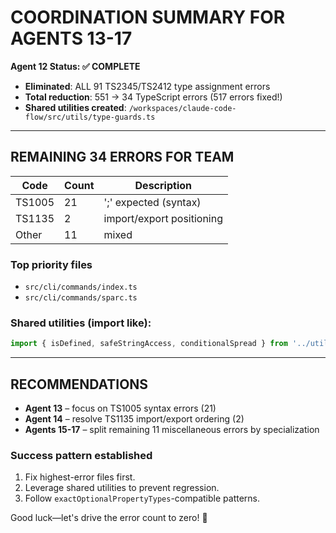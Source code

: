 # COORDINATION SUMMARY FOR AGENTS 13-17

**Agent 12 Status: ✅ COMPLETE**
- **Eliminated**: ALL 91 TS2345/TS2412 type assignment errors  
- **Total reduction**: 551 → 34 TypeScript errors (517 errors fixed!)  
- **Shared utilities created**: `/workspaces/claude-code-flow/src/utils/type-guards.ts`

---

## REMAINING 34 ERRORS FOR TEAM
| Code | Count | Description |
|------|-------|-------------|
| TS1005 | 21 | ';' expected (syntax) |
| TS1135 | 2  | import/export positioning |
| Other  | 11 | mixed |

### Top priority files
- `src/cli/commands/index.ts`
- `src/cli/commands/sparc.ts`

### Shared utilities (import like):
```ts
import { isDefined, safeStringAccess, conditionalSpread } from '../utils/type-guards.js';
```

---

## RECOMMENDATIONS
- **Agent 13** – focus on TS1005 syntax errors (21)
- **Agent 14** – resolve TS1135 import/export ordering (2)
- **Agents 15-17** – split remaining 11 miscellaneous errors by specialization

### Success pattern established
1. Fix highest-error files first.  
2. Leverage shared utilities to prevent regression.  
3. Follow `exactOptionalPropertyTypes`-compatible patterns.

Good luck—let's drive the error count to zero! 🚀